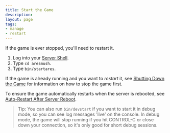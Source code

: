```yaml
---
title: Start the Game
description:
layout: page
tags: 
- manage
- restart
---
```


If the game is ever stopped, you'll need to restart it. 

1. Log into your [Server Shell](/install-ares/server-shell).
2. Type `cd aresmush`.
3. Type `bin/startares`.

If the game is already running and you want to *restart* it, see [Shutting Down the Game](/tutorials/shutdown) for information on how to stop the game first.

To ensure the game automatically restarts when the server is rebooted, see [Auto-Restart After Server Reboot](/tutorials/manage/restart-after-reboot).

> Tip:  You can also run `bin/devstart` if you want to start it in debug mode, so you can see log messages 'live' on the console.  In debug mode, the game will stop running if you hit CONTROL-C or close down your connection, so it's only good for short debug sessions.
